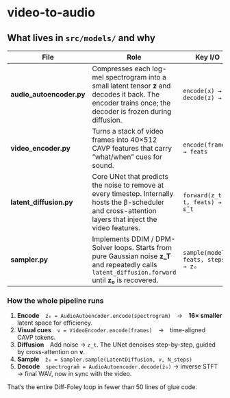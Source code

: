 # video-to-audio


## What lives in `src/models/` and why

| File | Role | Key I/O |
|------|------|---------|
| **audio_autoencoder.py** | Compresses each log-mel spectrogram into a small latent tensor **z** and decodes it back. The encoder trains once; the decoder is frozen during diffusion. | `encode(x) → z`<br>`decode(z) → x̂` |
| **video_encoder.py** | Turns a stack of video frames into 40×512 CAVP features that carry “what/when” cues for sound. | `encode(frames) → feats` |
| **latent_diffusion.py** | Core UNet that predicts the noise to remove at every timestep. Internally hosts the β-scheduler and cross-attention layers that inject the video features. | `forward(z_t, t, feats) → ε̂_t` |
| **sampler.py** | Implements DDIM / DPM-Solver loops. Starts from pure Gaussian noise **z_T** and repeatedly calls `latent_diffusion.forward` until **z₀** is recovered. | `sample(model, feats, steps) → z₀` |

### How the whole pipeline runs

1. **Encode** `z₀ = AudioAutoencoder.encode(spectrogram)` → **16× smaller** latent space for efficiency.
2. **Visual cues** `v = VideoEncoder.encode(frames)` → time-aligned CAVP tokens.
3. **Diffusion** Add noise → `z_t`. The UNet denoises step-by-step, guided by cross-attention on **v**.
4. **Sample** `ẑ₀ = Sampler.sample(LatentDiffusion, v, N_steps)`
5. **Decode** `spectrogram̂ = AudioAutoencoder.decode(ẑ₀)` → inverse STFT → final WAV, now in sync with the video.

That’s the entire Diff-Foley loop in fewer than 50 lines of glue code.

